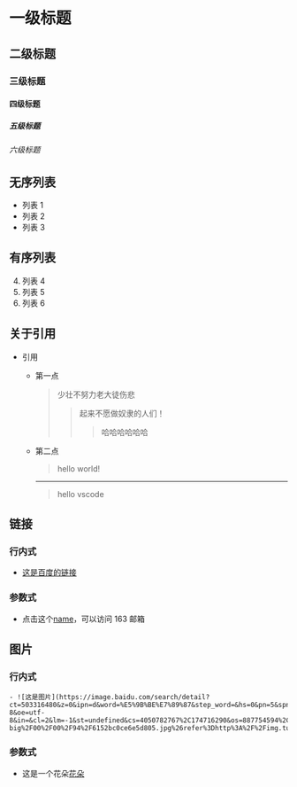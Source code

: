 # 一级标题

## 二级标题

### 三级标题

#### 四级标题

##### 五级标题

###### 六级标题

## 无序列表

- 列表 1
- 列表 2
- 列表 3

## 有序列表

4. 列表 4
5. 列表 5
6. 列表 6

## 关于引用

- 引用

  - 第一点
    > 少壮不努力老大徒伤悲
    >
    > > 起来不愿做奴隶的人们！
    > >
    > > > 哈哈哈哈哈哈
  - 第二点
    > hello world!
    ***
    > hello vscode

## 链接

### 行内式

- [这是百度的链接](http://www.baidu.com)

### 参数式

[name]: https://mail.163.com/

- 点击这个[name]，可以访问 163 邮箱

## 图片

### 行内式

    - ![这是图片](https://image.baidu.com/search/detail?ct=503316480&z=0&ipn=d&word=%E5%9B%BE%E7%89%87&step_word=&hs=0&pn=5&spn=0&di=7169026086108397569&pi=0&rn=1&tn=baiduimagedetail&is=0%2C0&istype=0&ie=utf-8&oe=utf-8&in=&cl=2&lm=-1&st=undefined&cs=4050782767%2C174716290&os=887754594%2C1496375251&simid=4050782767%2C174716290&adpicid=0&lpn=0&ln=1001&fr=&fmq=1670480924554_R&fm=&ic=undefined&s=undefined&hd=undefined&latest=undefined&copyright=undefined&se=&sme=&tab=0&width=undefined&height=undefined&face=undefined&ist=&jit=&cg=&bdtype=0&oriquery=&objurl=https%3A%2F%2Fgimg2.baidu.com%2Fimage_search%2Fsrc%3Dhttp%3A%2F%2Fimg.tukuppt.com%2Fphoto-big%2F00%2F00%2F94%2F6152bc0ce6e5d805.jpg%26refer%3Dhttp%3A%2F%2Fimg.tukuppt.com%26app%3D2002%26size%3Df9999%2C10000%26q%3Da80%26n%3D0%26g%3D0n%26fmt%3Dauto%3Fsec%3D1673072932%26t%3D697e4de0be6ac08be22bf2a15edb9718&fromurl=ippr_z2C%24qAzdH3FAzdH3Fooo_z%26e3Bp7h7rrp_z%26e3Bv54AzdH3F47kwgAzdH3Fywxeyz2r_z%26e3Bip4s&gsm=1e&rpstart=0&rpnum=0&islist=&querylist=&nojc=undefined&dyTabStr=MCwzLDEsNiw0LDIsNSw3LDgsOQ%3D%3D)

### 参数式

[花朵]: https://image.baidu.com/search/detail?ct=503316480&z=0&ipn=d&word=%E5%9B%BE%E7%89%87&step_word=&hs=0&pn=15&spn=0&di=7169026086108397569&pi=0&rn=1&tn=baiduimagedetail&is=0%2C0&istype=0&ie=utf-8&oe=utf-8&in=&cl=2&lm=-1&st=undefined&cs=3742868837%2C1841427745&os=1619122332%2C2311093859&simid=3742868837%2C1841427745&adpicid=0&lpn=0&ln=1001&fr=&fmq=1670480924554_R&fm=&ic=undefined&s=undefined&hd=undefined&latest=undefined&copyright=undefined&se=&sme=&tab=0&width=undefined&height=undefined&face=undefined&ist=&jit=&cg=&bdtype=0&oriquery=&objurl=https%3A%2F%2Fgimg2.baidu.com%2Fimage_search%2Fsrc%3Dhttp%3A%2F%2Flmg.jj20.com%2Fup%2Fallimg%2F1114%2F040221103339%2F210402103339-7-1200.jpg%26refer%3Dhttp%3A%2F%2Flmg.jj20.com%26app%3D2002%26size%3Df9999%2C10000%26q%3Da80%26n%3D0%26g%3D0n%26fmt%3Dauto%3Fsec%3D1673072991%26t%3D9429b8667695cb0d039b9cc805268622&fromurl=ippr_z2C%24qAzdH3FAzdH3Fooo_z%26e3B33da_z%26e3Bv54AzdH3FkzAzdH3FiizoAzdH3FxipxAzdH3Fndnm8d_0_z%26e3Bip4s&gsm=1e&rpstart=0&rpnum=0&islist=&querylist=&nojc=undefined&dyTabStr=MCwzLDEsNiw0LDIsNSw3LDgsOQ%3D%3D

- 这是一个花朵[花朵]
